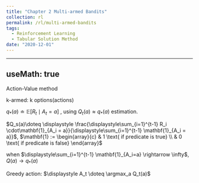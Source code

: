 ```yaml
---
title: "Chapter 2 Multi-armed Bandits"
collection: rl
permalink: /rl/multi-armed-bandits
tags:
  - Reinforcement Learning
  - Tabular Solution Method
date: "2020-12-01"
--- 
```



---
useMath: true
---

Action-Value method

k-armed: k options(actions)

$q_*(a) \doteq \mathbb{E}[R_t\mid A_t = a]$ , using $Q_t(a) \approx q_*(a)$ estimation.

$Q_s(a)\doteq \displaystyle \frac{\displaystyle\sum_{i=1}^{t-1} R_i \cdot\mathbf{1}_{A_i = a}}{\displaystyle\sum_{i=1}^{t-1}  \mathbf{1}_{A_i = a}}$, $\mathbf{1} := \begin{array}{c}
     & 1 \text{ if predicate is true} \\
     & 0 \text{ if predicate is false}
\end{array}$

when $\displaystyle\sum_{i=1}^{t-1} \mathbf{1}_{A_i=a} \rightarrow \infty$, $Q(a) \rightarrow q_*(a)$

Greedy action: $\displaystyle A_t \doteq \argmax_a Q_t(a)$